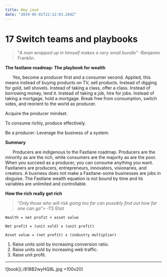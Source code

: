 ```yaml
---
title: Hey josé
date: "2019-05-01T22:12:03.284Z"
---
```


# **17 Switch teams and playbooks**

> “_A man wrapped up in himself makes a very small bundle_” -Benjamin Franklin.

**The fastlane roadmap: The playbook for wealth**

&nbsp;&nbsp;&nbsp;&nbsp;&nbsp;&nbsp;Yes, become a producer first and a consumer second. Applied, this means instead of buying products on TV, sell products. Instead of digging for gold, sell shovels. Instead of taking a class, offer a class. Instead of borrowing money, lend it. Instead of taking a job, hire for jobs. Instead of taking a mortgage, hold a mortgage. Break free from consumption, switch sides, and reorient to the world as producer.

Acquire the producer mindset.

To consume richly, produce effectively.

Be a producer: Leverage the business of a system.

**Summary**

&nbsp;&nbsp;&nbsp;&nbsp;&nbsp;&nbsp;Producers are indigenous to the Fastlane roadmap. Producers are the minority as are the rich, while consumers are the majority as are the poor. When you succeed as a producer, you can consume anything you want. Fastlaners are producers, entrepreneurs, innovators, visionaries, and creators. A business does not make a Fastlane-some businesses are jobs in disguise. The Fastlane wealth equation is not bound by time and its variables are unlimited and controllable.

**How the rich really get rich**

> “_Only those who will risk going too far can possibly find out how far one can go_”> -TS Eliot

`Wealth = net profit + asset value`

`Net profit = (unit sold) x (unit profit)`

`Asset value = (net profit) x (industry multiplier)`

1. Raise units sold by increasing conversion ratio.
2. Raise units sold by increasing web traffic.
3. Raise unit profit.

---

![book](./818B2wyHQ8L.jpg =100x20)
